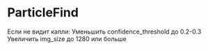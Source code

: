 # ParticleFind

Если не видит капли:
Уменьшить confidence_threshold до 0.2-0.3
Увеличить img_size до 1280 или больше
